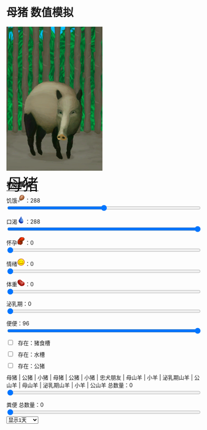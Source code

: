 # 母猪 数值模拟  
<div ><div class="col-md-6"><div class="gamecard" style="width:250px; height:375px;"><a href="BoarEnclosureFemale.md" style="color:black"><img decoding="async" src="../wiki/Sprite/BoarEnclosureFemale.png" class="cardimage" style="max-width:250px;max-height:375px;"><span style="font-size: 41.666666666666664px;">母猪</span></a></div></div><h3>初始属性：</h3><div class="col-md-6"><div style="display:block;margin-top:10px;"><label for="customRange3" class="form-label">饥饿<div style="width:20px;display:inline-block;text-align:center"><img decoding="async" src="../wiki/Sprite/Hunger.png" href="a.md" style="max-width:20px;max-height:20px;"></div>：</label><label id="value_Spoilage" for="customRange3" class="form-label">288</label></div><input id="input_Spoilage" type="range" class="form-range" style="width:100%" min="0" max="576" value="288" step="1" onchange="updatePropSimulator()" ><br><div style="display:block;margin-top:10px;"><label for="customRange3" class="form-label">口渴<div style="width:20px;display:inline-block;text-align:center"><img decoding="async" src="../wiki/Sprite/Thirst.png" href="a.md" style="max-width:20px;max-height:20px;"></div>：</label><label id="value_Usage" for="customRange3" class="form-label">288</label></div><input id="input_Usage" type="range" class="form-range" style="width:100%" min="0" max="288" value="288" step="1" onchange="updatePropSimulator()" ><br><div style="display:block;margin-top:10px;"><label for="customRange3" class="form-label">怀孕<div style="width:20px;display:inline-block;text-align:center"><img decoding="async" src="../wiki/Sprite/Pregnancy.png" href="a.md" style="max-width:20px;max-height:20px;"></div>：</label><label id="value_Fuel" for="customRange3" class="form-label">0</label></div><input id="input_Fuel" type="range" class="form-range" style="width:100%" min="0" max="1344" value="0" step="1" onchange="updatePropSimulator()" ><br><div style="display:block;margin-top:10px;"><label for="customRange3" class="form-label">情绪<div style="width:20px;display:inline-block;text-align:center"><img decoding="async" src="../wiki/Sprite/Content.png" href="a.md" style="max-width:20px;max-height:20px;"></div>：</label><label id="value_Progress" for="customRange3" class="form-label">0</label></div><input id="input_Progress" type="range" class="form-range" style="width:100%" min="0" max="1000" value="0" step="1" onchange="updatePropSimulator()" ><br><div style="display:block;margin-top:10px;"><label for="customRange3" class="form-label">体重<div style="width:20px;display:inline-block;text-align:center"><img decoding="async" src="../wiki/Sprite/SaturationMeat.png" href="a.md" style="max-width:20px;max-height:20px;"></div>：</label><label id="value_Special1" for="customRange3" class="form-label">0</label></div><input id="input_Special1" type="range" class="form-range" style="width:100%" min="0" max="6000" value="0" step="1" onchange="updatePropSimulator()" ><br><div style="display:block;margin-top:10px;"><label for="customRange3" class="form-label">泌乳期：</label><label id="value_Special2" for="customRange3" class="form-label">0</label></div><input id="input_Special2" type="range" class="form-range" style="width:100%" min="0" max="1344" value="0" step="1" onchange="updatePropSimulator()" ><br><div style="display:block;margin-top:10px;"><label for="customRange3" class="form-label">便便：</label><label id="value_Special4" for="customRange3" class="form-label">96</label></div><input id="input_Special4" type="range" class="form-range" style="width:100%" min="0" max="96" value="96" step="1" onchange="updatePropSimulator()" ><br><div class="form-check" style="margin-top:10px;"><input class="form-check-input" type="checkbox"  onchange="updatePropSimulator()" value="" id="input_BoarFeeder"><label class="form-check-label" style="margin-left:10px" for="flexCheckDefault">存在：猪食槽</label></div><div class="form-check" style="margin-top:10px;"><input class="form-check-input" type="checkbox"  onchange="updatePropSimulator()" value="" id="input_WateringTrough"><label class="form-check-label" style="margin-left:10px" for="flexCheckDefault">存在：水槽</label></div><div class="form-check" style="margin-top:10px;"><input class="form-check-input" type="checkbox"  onchange="updatePropSimulator()" value="" id="input_BoarEnclosureMale"><label class="form-check-label" style="margin-left:10px" for="flexCheckDefault">存在：公猪</label></div><div style="display:block;margin-top:10px;"><label for="customRange3" class="form-label">母猪 | 公猪 | 小猪 | 母猪 | 公猪 | 小猪 | 忠犬朋友 | 母山羊 | 小羊 | 泌乳期山羊 | 公山羊 | 母山羊 | 泌乳期山羊 | 小羊 | 公山羊 总数量：</label><label id="value_tag_LargeAnimal" for="customRange3" class="form-label">0</label></div><input id="input_tag_LargeAnimal" type="range" class="form-range" style="width:100%" min="1" max="50" value="0" step="1" onchange="updatePropSimulator()" ><br><div style="display:block;margin-top:10px;"><label for="customRange3" class="form-label">粪便 总数量：</label><label id="value_Manure" for="customRange3" class="form-label">0</label></div><input id="input_Manure" type="range" class="form-range" style="width:100%" min="0" max="50" value="0" step="1" onchange="updatePropSimulator()" ><br></div></div><div><select id="ps_timespan" onchange="updatePropSimulator()" style="float:left;" class="form-select" aria-label="Default select example">
        <option value="8h">显示8小时</option>
        <option selected value="1d">显示1天</option>
        <option value="10d">显示10天</option>
        <option value="30d">显示30天</option>
      </select><div><div><canvas id="myChart"></canvas></div>  
<script>var propSimulatorData={"args":[{"key":"Spoilage","name":"饥饿<div style=\"width:20px;display:inline-block;text-align:center\"><img decoding=\"async\" src=\"../wiki/Sprite/Hunger.png\" href=\"a.md\" style=\"max-width:20px;max-height:20px;\"></div>","min":0,"max":576,"defaultValue":288,"active":true,"change":-1,"show":true},{"key":"Usage","name":"口渴<div style=\"width:20px;display:inline-block;text-align:center\"><img decoding=\"async\" src=\"../wiki/Sprite/Thirst.png\" href=\"a.md\" style=\"max-width:20px;max-height:20px;\"></div>","min":0,"max":288,"defaultValue":288,"active":true,"change":-1,"show":true},{"key":"Fuel","name":"怀孕<div style=\"width:20px;display:inline-block;text-align:center\"><img decoding=\"async\" src=\"../wiki/Sprite/Pregnancy.png\" href=\"a.md\" style=\"max-width:20px;max-height:20px;\"></div>","min":0,"max":1344,"defaultValue":0,"active":true,"change":-1,"show":true},{"key":"Progress","name":"情绪<div style=\"width:20px;display:inline-block;text-align:center\"><img decoding=\"async\" src=\"../wiki/Sprite/Content.png\" href=\"a.md\" style=\"max-width:20px;max-height:20px;\"></div>","min":0,"max":1000,"defaultValue":0,"active":true,"change":-4,"show":true},{"key":"Special1","name":"体重<div style=\"width:20px;display:inline-block;text-align:center\"><img decoding=\"async\" src=\"../wiki/Sprite/SaturationMeat.png\" href=\"a.md\" style=\"max-width:20px;max-height:20px;\"></div>","min":0,"max":6000,"defaultValue":0,"active":true,"change":-2,"show":true},{"key":"Special2","name":"泌乳期","min":0,"max":1344,"defaultValue":0,"active":true,"change":-1,"show":true},{"key":"Special4","name":"便便","min":0,"max":96,"defaultValue":96,"active":true,"change":-1,"show":true},{"key":"BoarFeeder","name":"存在：猪食槽","min":0,"max":1,"defaultValue":0},{"key":"WateringTrough","name":"存在：水槽","min":0,"max":1,"defaultValue":0},{"key":"BoarEnclosureMale","name":"存在：公猪","min":0,"max":1,"defaultValue":0},{"key":"tag_LargeAnimal","name":"母猪 | 公猪 | 小猪 | 母猪 | 公猪 | 小猪 | 忠犬朋友 | 母山羊 | 小羊 | 泌乳期山羊 | 公山羊 | 母山羊 | 泌乳期山羊 | 小羊 | 公山羊 总数量","min":1,"max":50,"defaultValue":0},{"key":"Manure","name":"粪便 总数量","min":0,"max":50,"defaultValue":0}],"controls":[{"cond":[],"change":[{"key":"Spoilage","value":-1}]},{"cond":[],"change":[{"key":"Usage","value":-1}]},{"cond":[],"change":[{"key":"Fuel","value":-1}]},{"cond":[],"change":[{"key":"Progress","value":-4}]},{"cond":[],"change":[{"key":"Special1","value":-2}]},{"cond":[],"change":[{"key":"Special2","value":-1}]},{"cond":[],"change":[{"key":"Special4","value":-1}]},{"cond":[{"key":"Spoilage","title":"饥饿<div style=\"width:20px;display:inline-block;text-align:center\"><img decoding=\"async\" src=\"../wiki/Sprite/Hunger.png\" href=\"a.md\" style=\"max-width:20px;max-height:20px;\"></div>","range":[1,12]},{"key":"Special1","title":"体重<div style=\"width:20px;display:inline-block;text-align:center\"><img decoding=\"async\" src=\"../wiki/Sprite/SaturationMeat.png\" href=\"a.md\" style=\"max-width:20px;max-height:20px;\"></div>","range":[1,6000]}],"change":[{"key":"Spoilage","value":1}]},{"cond":[{"key":"Spoilage","title":"饥饿<div style=\"width:20px;display:inline-block;text-align:center\"><img decoding=\"async\" src=\"../wiki/Sprite/Hunger.png\" href=\"a.md\" style=\"max-width:20px;max-height:20px;\"></div>","range":[288,432]}],"change":[{"key":"Special1","value":3}]},{"cond":[{"key":"Spoilage","title":"饥饿<div style=\"width:20px;display:inline-block;text-align:center\"><img decoding=\"async\" src=\"../wiki/Sprite/Hunger.png\" href=\"a.md\" style=\"max-width:20px;max-height:20px;\"></div>","range":[433,576]}],"change":[{"key":"Special1","value":4}]},{"cond":[{"key":"BoarFeeder","title":"存在：猪食槽","range":[1,1],"isStack":false}],"change":[{"key":"Spoilage","value":2}]},{"cond":[{"key":"WateringTrough","title":"存在：水槽","range":[1,1],"isStack":false}],"change":[{"key":"Usage","value":2}]},{"cond":[{"key":"Spoilage","title":"饥饿<div style=\"width:20px;display:inline-block;text-align:center\"><img decoding=\"async\" src=\"../wiki/Sprite/Hunger.png\" href=\"a.md\" style=\"max-width:20px;max-height:20px;\"></div>","range":[288,576]},{"key":"Usage","title":"口渴<div style=\"width:20px;display:inline-block;text-align:center\"><img decoding=\"async\" src=\"../wiki/Sprite/Thirst.png\" href=\"a.md\" style=\"max-width:20px;max-height:20px;\"></div>","range":[144,288]}],"change":[{"key":"Progress","value":10}]},{"cond":[{"key":"Fuel","title":"怀孕<div style=\"width:20px;display:inline-block;text-align:center\"><img decoding=\"async\" src=\"../wiki/Sprite/Pregnancy.png\" href=\"a.md\" style=\"max-width:20px;max-height:20px;\"></div>","range":[193,1344]}],"change":[{"key":"Fuel","value":2}]},{"cond":[{"key":"Fuel","title":"怀孕<div style=\"width:20px;display:inline-block;text-align:center\"><img decoding=\"async\" src=\"../wiki/Sprite/Pregnancy.png\" href=\"a.md\" style=\"max-width:20px;max-height:20px;\"></div>","range":[0,192]},{"key":"BoarEnclosureMale","title":"存在：公猪","range":[1,1],"isStack":false}],"change":[{"key":"Fuel","value":2}]},{"cond":[{"key":"Special2","title":"泌乳期","range":[1,1344]}],"change":[{"key":"Fuel","value":-4}]},{"cond":[{"key":"Fuel","title":"怀孕<div style=\"width:20px;display:inline-block;text-align:center\"><img decoding=\"async\" src=\"../wiki/Sprite/Pregnancy.png\" href=\"a.md\" style=\"max-width:20px;max-height:20px;\"></div>","range":[1,1536]},{"key":"tag_LargeAnimal","title":"母猪 | 公猪 | 小猪 | 母猪 | 公猪 | 小猪 | 忠犬朋友 | 母山羊 | 小羊 | 泌乳期山羊 | 公山羊 | 母山羊 | 泌乳期山羊 | 小羊 | 公山羊 总数量","range":[1,50],"isStack":true}],"change":[{"key":"Fuel","value":-0.1},{"key":"Progress","value":-0.66}]},{"cond":[{"key":"Manure","title":"粪便 总数量","range":[1,50],"isStack":true}],"change":[{"key":"Progress","value":-0.01}]},{"cond":[],"change":[]}]};updatePropSimulator();</script>  


<script>document.title="母猪 数值模拟 - 卡牌生存百科 Card Survival Wiki";</script>